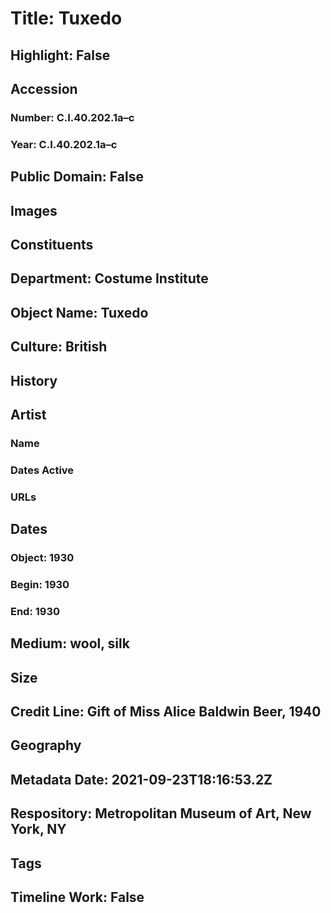 # Title: Tuxedo
## Highlight: False
## Accession
### Number: C.I.40.202.1a–c
### Year: C.I.40.202.1a–c
## Public Domain: False
## Images
## Constituents
## Department: Costume Institute
## Object Name: Tuxedo
## Culture: British
## History
## Artist
### Name
### Dates Active
### URLs
## Dates
### Object: 1930
### Begin: 1930
### End: 1930
## Medium: wool, silk
## Size
## Credit Line: Gift of Miss Alice Baldwin Beer, 1940
## Geography
## Metadata Date: 2021-09-23T18:16:53.2Z
## Respository: Metropolitan Museum of Art, New York, NY
## Tags
## Timeline Work: False